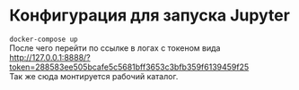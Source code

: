 
# Конфигурация для запуска Jupyter

`docker-compose up`  
После чего перейти по ссылке в логах с токеном вида http://127.0.0.1:8888/?token=288583ee505bcafe5c5681bff3653c3bfb359f6139459f25  
Так же сюда монтируется рабочий каталог.  
